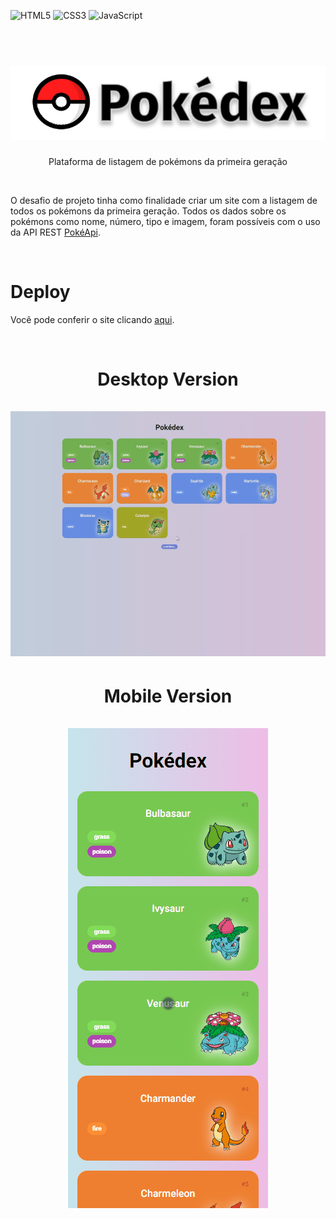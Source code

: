 ![HTML5](https://img.shields.io/badge/html5-%23E34F26.svg?style=for-the-badge&logo=html5&logoColor=white)
![CSS3](https://img.shields.io/badge/css3-%231572B6.svg?style=for-the-badge&logo=css3&logoColor=white)
![JavaScript](https://img.shields.io/badge/javascript-%23323330.svg?style=for-the-badge&logo=javascript&logoColor=%23F7DF1E)

<h1 align="center">
  <br>
  <img src="./logo.svg">
  <br>
</h1>

<p align="center">Plataforma de listagem de pokémons da primeira geração</p>

<br>

O desafio de projeto tinha como finalidade criar um site com a listagem de todos os pokémons da primeira geração. Todos os dados sobre os pokémons como nome, número, tipo e imagem, foram possíveis com o uso da API REST [PokéApi](https://pokeapi.co/).

<br>

# Deploy

Você pode conferir o site clicando [aqui](https://murilopita.github.io/pokedex/).

<br>

<h1 align="center">
    Desktop Version
    <br>
    <br>
    <img src="./assets/desktop.gif">
</h1>

<h1 align="center">
    Mobile Version
    <br>    
    <br>
    <img src="./assets/mobile.gif">
</h1>
